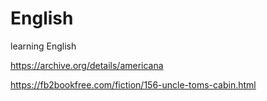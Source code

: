 # English
learning English


https://archive.org/details/americana

https://fb2bookfree.com/fiction/156-uncle-toms-cabin.html




